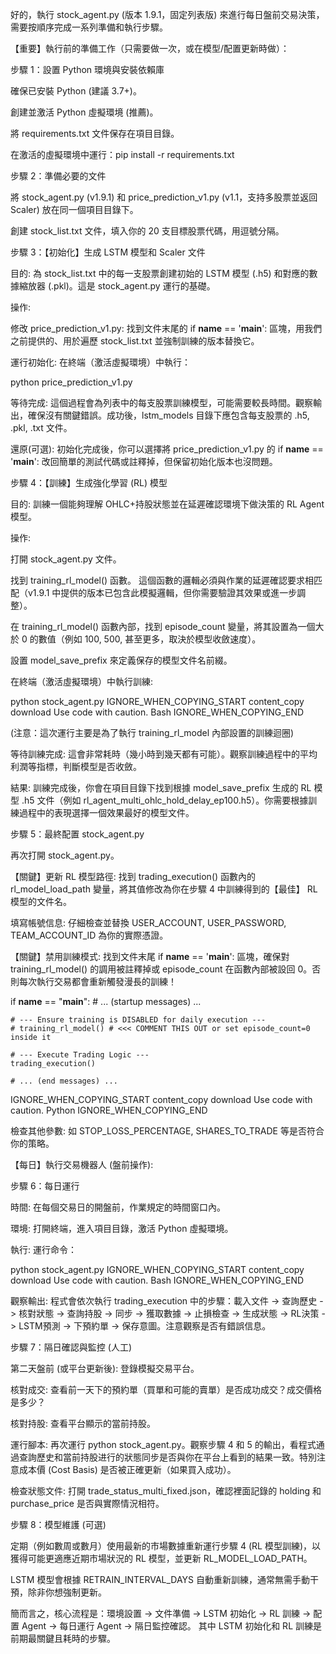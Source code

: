 好的，執行 stock_agent.py (版本 1.9.1，固定列表版) 來進行每日盤前交易決策，需要按順序完成一系列準備和執行步驟。

【重要】執行前的準備工作（只需要做一次，或在模型/配置更新時做）：

步驟 1：設置 Python 環境與安裝依賴庫

確保已安裝 Python (建議 3.7+)。

創建並激活 Python 虛擬環境 (推薦)。

將 requirements.txt 文件保存在項目目錄。

在激活的虛擬環境中運行：pip install -r requirements.txt

步驟 2：準備必要的文件

將 stock_agent.py (v1.9.1) 和 price_prediction_v1.py (v1.1，支持多股票並返回 Scaler) 放在同一個項目目錄下。

創建 stock_list.txt 文件，填入你的 20 支目標股票代碼，用逗號分隔。

步驟 3：【初始化】生成 LSTM 模型和 Scaler 文件

目的: 為 stock_list.txt 中的每一支股票創建初始的 LSTM 模型 (.h5) 和對應的數據縮放器 (.pkl)。這是 stock_agent.py 運行的基礎。

操作:

修改 price_prediction_v1.py: 找到文件末尾的 if __name__ == '__main__': 區塊，用我們之前提供的、用於遍歷 stock_list.txt 並強制訓練的版本替換它。

運行初始化: 在終端（激活虛擬環境）中執行：

python price_prediction_v1.py


等待完成: 這個過程會為列表中的每支股票訓練模型，可能需要較長時間。觀察輸出，確保沒有關鍵錯誤。成功後，lstm_models 目錄下應包含每支股票的 .h5, .pkl, .txt 文件。

還原(可選): 初始化完成後，你可以選擇將 price_prediction_v1.py 的 if __name__ == '__main__': 改回簡單的測試代碼或註釋掉，但保留初始化版本也沒問題。

步驟 4：【訓練】生成強化學習 (RL) 模型

目的: 訓練一個能夠理解 OHLC+持股狀態並在延遲確認環境下做決策的 RL Agent 模型。

操作:

打開 stock_agent.py 文件。

找到 training_rl_model() 函數。 這個函數的邏輯必須與作業的延遲確認要求相匹配（v1.9.1 中提供的版本已包含此模擬邏輯，但你需要驗證其效果或進一步調整）。

在 training_rl_model() 函數內部，找到 episode_count 變量，將其設置為一個大於 0 的數值（例如 100, 500, 甚至更多，取決於模型收斂速度）。

設置 model_save_prefix 來定義保存的模型文件名前綴。

在終端（激活虛擬環境）中執行訓練:

python stock_agent.py
IGNORE_WHEN_COPYING_START
content_copy
download
Use code with caution.
Bash
IGNORE_WHEN_COPYING_END

(注意：這次運行主要是為了執行 training_rl_model 內部設置的訓練迴圈)

等待訓練完成: 這會非常耗時（幾小時到幾天都有可能）。觀察訓練過程中的平均利潤等指標，判斷模型是否收斂。

結果: 訓練完成後，你會在項目目錄下找到根據 model_save_prefix 生成的 RL 模型 .h5 文件（例如 rl_agent_multi_ohlc_hold_delay_ep100.h5）。你需要根據訓練過程中的表現選擇一個效果最好的模型文件。

步驟 5：最終配置 stock_agent.py

再次打開 stock_agent.py。

【關鍵】更新 RL 模型路徑: 找到 trading_execution() 函數內的 rl_model_load_path 變量，將其值修改為你在步驟 4 中訓練得到的【最佳】 RL 模型的文件名。

填寫帳號信息: 仔細檢查並替換 USER_ACCOUNT, USER_PASSWORD, TEAM_ACCOUNT_ID 為你的實際憑證。

【關鍵】禁用訓練模式: 找到文件末尾 if __name__ == '__main__': 區塊，確保對 training_rl_model() 的調用被註釋掉或 episode_count 在函數內部被設回 0。否則每次執行交易都會重新觸發漫長的訓練！

if __name__ == "__main__":
    # ... (startup messages) ...

    # --- Ensure training is DISABLED for daily execution ---
    # training_rl_model() # <<< COMMENT THIS OUT or set episode_count=0 inside it

    # --- Execute Trading Logic ---
    trading_execution()

    # ... (end messages) ...
IGNORE_WHEN_COPYING_START
content_copy
download
Use code with caution.
Python
IGNORE_WHEN_COPYING_END

檢查其他參數: 如 STOP_LOSS_PERCENTAGE, SHARES_TO_TRADE 等是否符合你的策略。

【每日】執行交易機器人 (盤前操作):

步驟 6：每日運行

時間: 在每個交易日的開盤前，作業規定的時間窗口內。

環境: 打開終端，進入項目目錄，激活 Python 虛擬環境。

執行: 運行命令：

python stock_agent.py
IGNORE_WHEN_COPYING_START
content_copy
download
Use code with caution.
Bash
IGNORE_WHEN_COPYING_END

觀察輸出: 程式會依次執行 trading_execution 中的步驟：載入文件 -> 查詢歷史 -> 核對狀態 -> 查詢持股 -> 同步 -> 獲取數據 -> 止損檢查 -> 生成狀態 -> RL決策 -> LSTM預測 -> 下預約單 -> 保存意圖。注意觀察是否有錯誤信息。

步驟 7：隔日確認與監控 (人工)

第二天盤前 (或平台更新後): 登錄模擬交易平台。

核對成交: 查看前一天下的預約單（買單和可能的賣單）是否成功成交？成交價格是多少？

核對持股: 查看平台顯示的當前持股。

運行腳本: 再次運行 python stock_agent.py。觀察步驟 4 和 5 的輸出，看程式通過查詢歷史和當前持股进行的狀態同步是否與你在平台上看到的結果一致。特別注意成本價 (Cost Basis) 是否被正確更新（如果買入成功）。

檢查狀態文件: 打開 trade_status_multi_fixed.json，確認裡面記錄的 holding 和 purchase_price 是否與實際情況相符。

步驟 8：模型維護 (可選)

定期（例如數周或數月）使用最新的市場數據重新運行步驟 4 (RL 模型訓練)，以獲得可能更適應近期市場狀況的 RL 模型，並更新 RL_MODEL_LOAD_PATH。

LSTM 模型會根據 RETRAIN_INTERVAL_DAYS 自動重新訓練，通常無需手動干預，除非你想強制更新。

簡而言之，核心流程是：環境設置 -> 文件準備 -> LSTM 初始化 -> RL 訓練 -> 配置 Agent -> 每日運行 Agent -> 隔日監控確認。 其中 LSTM 初始化和 RL 訓練是前期最關鍵且耗時的步驟。